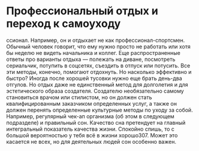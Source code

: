 # Профессиональный отдых и переход к самоуходу

ссионал. Например, он и отдыхает не как профессионал-спортсмен. Обычный человек говорит, что ему нужно просто не работать или хотя бы неделю не видеть начальника и коллег. Еще распространенные ответы про варианты отдыха — полежать на диване, посмотреть сериальчик, потупить в соцсетях, съездить в отпуск или потусить. 
Все эти методы, конечно, помогают отдохнуть. Но насколько эффективно и быстро? Иногда после хорошей тусовки нужно еще брать день-два отгулов. Но отдых даже не единственный метод для долголетия и для эстетического образа создателя. 
Создателю необязательно самому становиться врачом или стилистом, но он должен стать квалифицированным заказчиком определенных услуг, а также он должен перенять определенные культурные методы по уходу за собой. Например, регулярный чек-ап организма (об этом в следующем подразделе) и правильный сон. Качество сна претендует на главный интегральный показатель качества жизни. Спокойно спишь, то с большой вероятностью у тебя всё в жизни хорошо307. Может это касается не всех, но для деятельных людей сон особенно важен.
